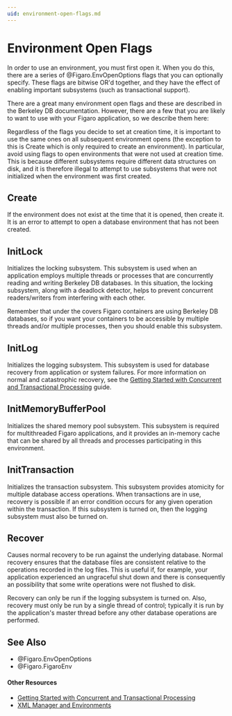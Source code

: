 ```yaml
---
uid: environment-open-flags.md
---
```


# Environment Open Flags

In order to use an environment, you must first open it. When you do this, there are a series of @Figaro.EnvOpenOptions flags that you can optionally specify. These flags are bitwise OR'd together, and they have the effect of enabling important subsystems (such as transactional support).

There are a great many environment open flags and these are described in the Berkeley DB documentation. However, there are a few that you are likely to want to use with your Figaro application, so we describe them here:

Regardless of the flags you decide to set at creation time, it is important to use the same ones on all subsequent environment opens (the exception to this is Create which is only required to create an environment). In particular, avoid using flags to open environments that were not used at creation time. This is because different subsystems require different data structures on disk, and it is therefore illegal to attempt to use subsystems that were not initialized when the environment was first created.

## Create

If the environment does not exist at the time that it is opened, then create it. It is an error to attempt to open a database environment that has not been created.

## InitLock

Initializes the locking subsystem. This subsystem is used when an application employs multiple threads or processes that are concurrently reading and writing Berkeley DB databases. In this situation, the locking subsystem, along with a deadlock detector, helps to prevent concurrent readers/writers from interfering with each other.


Remember that under the covers Figaro containers are using Berkeley DB databases, so if you want your containers to be accessible by multiple threads and/or multiple processes, then you should enable this subsystem.

## InitLog

Initializes the logging subsystem. This subsystem is used for database recovery from application or system failures. For more information on normal and catastrophic recovery, see the [Getting Started with Concurrent and Transactional Processing](xref:getting-started-with-concurrent-and-transactional-processing.md) guide.


## InitMemoryBufferPool

Initializes the shared memory pool subsystem. This subsystem is required for multithreaded Figaro applications, and it provides an in-memory cache that can be shared by all threads and processes participating in this environment.


## InitTransaction

Initializes the transaction subsystem. This subsystem provides atomicity for multiple database access operations. When transactions are in use, recovery is possible if an error condition occurs for any given operation within the transaction. If this subsystem is turned on, then the logging subsystem must also be turned on.


## Recover

Causes normal recovery to be run against the underlying database. Normal recovery ensures that the database files are consistent relative to the operations recorded in the log files. This is useful if, for example, your application experienced an ungraceful shut down and there is consequently an possibility that some write operations were not flushed to disk.


Recovery can only be run if the logging subsystem is turned on. Also, recovery must only be run by a single thread of control; typically it is run by the application's master thread before any other database operations are performed.



## See Also

* @Figaro.EnvOpenOptions
* @Figaro.FigaroEnv

#### Other Resources
* [Getting Started with Concurrent and Transactional Processing](xref:getting-started-with-concurrent-and-transactional-processing.md)
* [XML Manager and Environments](xref:xml-manager-and-environments.md)
